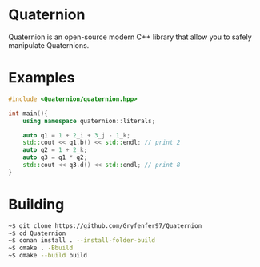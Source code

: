 # Quaternion

Quaternion is an open-source modern C++ library that allow you to safely manipulate Quaternions.

# Examples

```cpp
#include <Quaternion/quaternion.hpp>

int main(){
    using namespace quaternion::literals;

    auto q1 = 1 + 2_i + 3_j - 1_k;
    std::cout << q1.b() << std::endl; // print 2
    auto q2 = 1 + 2_k;
    auto q3 = q1 * q2;
    std::cout << q3.d() << std::endl; // print 8
}

```

# Building

```sh
~$ git clone https://github.com/Gryfenfer97/Quaternion
~$ cd Quaternion
~$ conan install . --install-folder-build
~$ cmake . -Bbuild
~$ cmake --build build
```